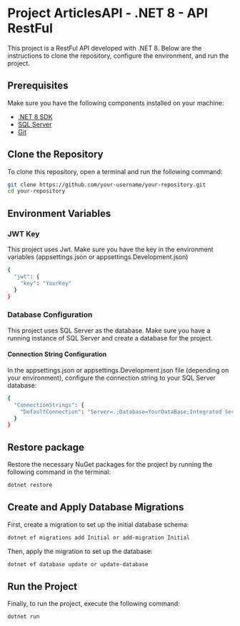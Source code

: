 # Project ArticlesAPI - .NET 8 - API RestFul

This project is a RestFul API developed with .NET 8. Below are the instructions to clone the repository, configure the environment, and run the project.

## Prerequisites

Make sure you have the following components installed on your machine:

- [.NET 8 SDK](https://dotnet.microsoft.com/download/dotnet/8.0)
- [SQL Server](https://www.microsoft.com/en-us/sql-server/sql-server-downloads)
- [Git](https://git-scm.com/downloads)

## Clone the Repository

To clone this repository, open a terminal and run the following command:

```sh
git clone https://github.com/your-username/your-repository.git
cd your-repository
```
## Environment Variables

### JWT Key 

This project uses Jwt. Make sure you have the key in the environment variables (appsettings.json or appsettings.Development.json)

```sh
{
  "jwt": {
    "key": "YourKey"
  }
}
```

### Database Configuration

This project uses SQL Server as the database. Make sure you have a running instance of SQL Server and create a database for the project.

#### Connection String Configuration

In the appsettings.json or appsettings.Development.json file (depending on your environment), configure the connection string to your SQL Server database:

```sh
{
  "ConnectionStrings": {
    "DefaultConnection": "Server=.;Database=YourDataBase;Integrated Security=True;Encrypt=True;TrustServerCertificate=True;"
  }
}
```
## Restore package

Restore the necessary NuGet packages for the project by running the following command in the terminal:

```sh
dotnet restore
```
## Create and Apply Database Migrations

First, create a migration to set up the initial database schema:

```sh
dotnet ef migrations add Initial or add-migration Initial
```

Then, apply the migration to set up the database:

```sh
dotnet ef database update or update-database
```

## Run the Project

Finally, to run the project, execute the following command:

```sh
dotnet run
```

